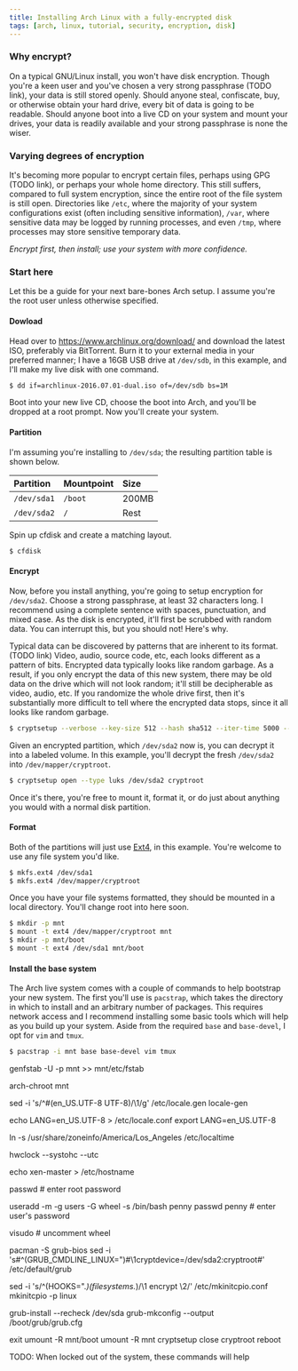 ```yaml
---
title: Installing Arch Linux with a fully-encrypted disk
tags: [arch, linux, tutorial, security, encryption, disk]
---
```


### Why encrypt?
On a typical GNU/Linux install, you won't have disk encryption. Though you're a
keen user and you've chosen a very strong passphrase (TODO link), your data is
still stored openly. Should anyone steal, confiscate, buy, or otherwise obtain
your hard drive, every bit of data is going to be readable. Should anyone boot
into a live CD on your system and mount your drives, your data is readily
available and your strong passphrase is none the wiser.

### Varying degrees of encryption
It's becoming more popular to encrypt certain files, perhaps using GPG (TODO
link), or perhaps your whole home directory. This still suffers, compared to
full system encryption, since the entire root of the file system is still open.
Directories like `/etc`, where the majority of your system configurations exist
(often including sensitive information), `/var`, where sensitive data may be
logged by running processes, and even `/tmp`, where processes may store
sensitive temporary data.

*Encrypt first, then install; use your system with more confidence.*

### Start here
Let this be a guide for your next bare-bones Arch setup. I assume you're the
root user unless otherwise specified.

#### Dowload
Head over to https://www.archlinux.org/download/ and download the latest ISO,
preferably via BitTorrent. Burn it to your external media in your preferred
manner; I have a 16GB USB drive at `/dev/sdb`, in this example, and I'll make my
live disk with one command.

```bash
$ dd if=archlinux-2016.07.01-dual.iso of=/dev/sdb bs=1M
```

Boot into your new live CD, choose the boot into Arch, and you'll be dropped at
a root prompt. Now you'll create your system.

#### Partition
I'm assuming you're installing to `/dev/sda`; the resulting partition table is
shown below.

|Partition    |Mountpoint |Size      |
|:------------|:----------|:---------|
| `/dev/sda1` | `/boot`   | 200MB    |
| `/dev/sda2` | `/`       | Rest     |

Spin up cfdisk and create a matching layout.

```bash
$ cfdisk
```

#### Encrypt
Now, before you install anything, you're going to setup encryption for
`/dev/sda2`. Choose a strong passphrase, at least 32 characters long. I
recommend using a complete sentence with spaces, punctuation, and mixed case. As
the disk is encrypted, it'll first be scrubbed with random data. You can
interrupt this, but you should not! Here's why.

Typical data can be discovered by patterns that are inherent to its format.
(TODO link) Video, audio, source code, etc, each looks different as a pattern of
bits. Encrypted data typically looks like random garbage. As a result, if you
only encrypt the data of this new system, there may be old data on the drive
which will not look random; it'll still be decipherable as video, audio, etc. If
you randomize the whole drive first, then it's substantially more difficult to
tell where the encrypted data stops, since it all looks like random garbage.

```bash
$ cryptsetup --verbose --key-size 512 --hash sha512 --iter-time 5000 --use-random luksFormat /dev/sda2
```

Given an encrypted partition, which `/dev/sda2` now is, you can decrypt it into
a labeled volume. In this example, you'll decrypt the fresh `/dev/sda2` into
`/dev/mapper/cryptroot`.

```bash
$ cryptsetup open --type luks /dev/sda2 cryptroot
```

Once it's there, you're free to mount it, format it, or do just about anything
you would with a normal disk partition.


#### Format
Both of the partitions will just use [Ext4](https://en.wikipedia.org/wiki/Ext4),
in this example. You're welcome to use any file system you'd like.

```bash
$ mkfs.ext4 /dev/sda1
$ mkfs.ext4 /dev/mapper/cryptroot
```

Once you have your file systems formatted, they should be mounted in a local
directory. You'll change root into here soon.

```bash
$ mkdir -p mnt
$ mount -t ext4 /dev/mapper/cryptroot mnt
$ mkdir -p mnt/boot
$ mount -t ext4 /dev/sda1 mnt/boot
```

#### Install the base system
The Arch live system comes with a couple of commands to help bootstrap your new
system. The first you'll use is `pacstrap`, which takes the directory in which
to install and an arbitrary number of packages. This requires network access and
I recommend installing some basic tools which will help as you build up your
system. Aside from the required `base` and `base-devel`, I opt for `vim` and
`tmux`.

```bash
$ pacstrap -i mnt base base-devel vim tmux
```

genfstab -U -p mnt >> mnt/etc/fstab

arch-chroot mnt

sed -i 's/^#\(en_US.UTF-8 UTF-8\)/\1/g' /etc/locale.gen
locale-gen

echo LANG=en_US.UTF-8 > /etc/locale.conf
export LANG=en_US.UTF-8

ln -s /usr/share/zoneinfo/America/Los_Angeles /etc/localtime

hwclock --systohc --utc

echo xen-master > /etc/hostname

passwd # enter root password

useradd -m -g users -G wheel -s /bin/bash penny
passwd penny # enter user's password

visudo # uncomment wheel

pacman -S grub-bios
sed -i 's#^\(GRUB_CMDLINE_LINUX="\)#\1cryptdevice=/dev/sda2:cryptroot#' /etc/default/grub

sed -i 's/^\(HOOKS=".*\)\(filesystems.*\)/\1 encrypt \2/' /etc/mkinitcpio.conf
mkinitcpio -p linux

grub-install --recheck /dev/sda
grub-mkconfig --output /boot/grub/grub.cfg

exit
umount -R mnt/boot
umount -R mnt
cryptsetup close cryptroot
reboot

TODO: When locked out of the system, these commands will help
